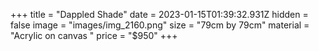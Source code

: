+++
title = "Dappled Shade"
date = 2023-01-15T01:39:32.931Z
hidden = false
image = "images/img_2160.png"
size = "79cm by 79cm"
material = "Acrylic on canvas "
price = "$950"
+++
